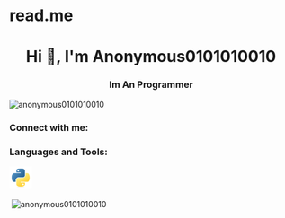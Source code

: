 # read.me
<h1 align="center">Hi 👋, I'm Anonymous0101010010</h1>
<h3 align="center">Im An Programmer</h3>

<p align="left"> <img src="https://komarev.com/ghpvc/?username=anonymous0101010010&label=Profile%20views&color=0e75b6&style=flat" alt="anonymous0101010010" /> </p>

<h3 align="left">Connect with me:</h3>
<p align="left">
</p>

<h3 align="left">Languages and Tools:</h3>
<p align="left"> <a href="https://www.python.org" target="_blank" rel="noreferrer"> <img src="https://raw.githubusercontent.com/devicons/devicon/master/icons/python/python-original.svg" alt="python" width="40" height="40"/> </a> </p>

<p>&nbsp;<img align="center" src="https://github-readme-stats.vercel.app/api?username=anonymous0101010010&show_icons=true&locale=en" alt="anonymous0101010010" /></p>

